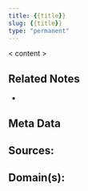 ```yaml
---
title: {{title}}
slug: {{title}}
type: "permanent"
---
```


< content >

## Related Notes
- 

## Meta Data

**Sources:** 
- 
**Domain(s):**
- 
